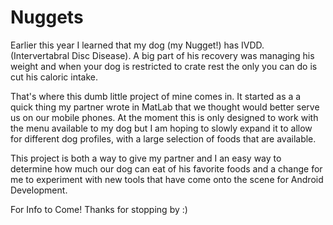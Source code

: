 # Nuggets

Earlier this year I learned that my dog (my Nugget!) has IVDD. (Intervertabral Disc Disease). A big part of his recovery was managing his weight and when your dog is restricted to crate rest the only you can do is cut his caloric intake. 

That's where this dumb little project of mine comes in. It started as a a quick thing my partner wrote in MatLab that we thought would better serve us on our mobile phones. At the moment this is only designed to work with the menu available to my dog but I am hoping to slowly expand it to allow for different dog profiles, with a large selection of foods that are available.

This project is both a way to give my partner and I an easy way to determine how much our dog can eat of his favorite foods and a change for me to experiment with new tools that have come onto the scene for Android Development.



For Info to Come! Thanks for stopping by :)
